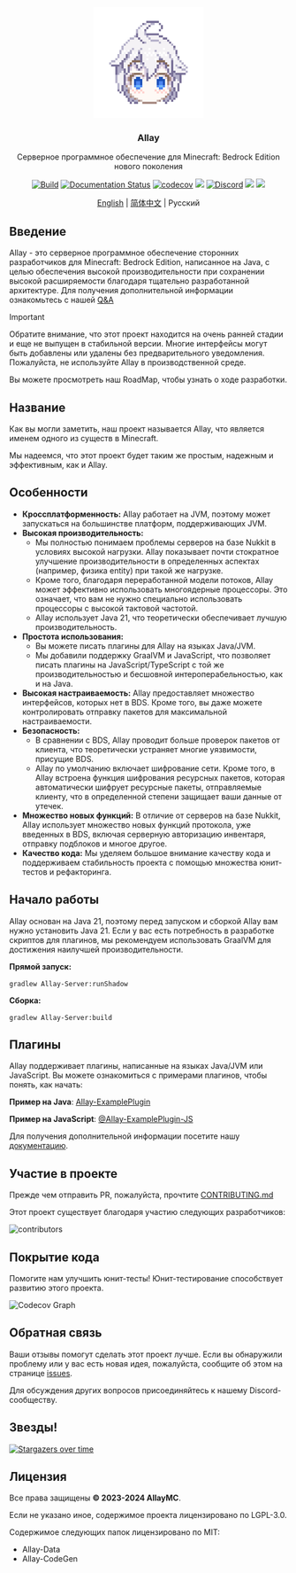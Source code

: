 <!-- PROJECT LOGO -->
<br/>
<div align="center">

<a href="https://github.com/AllayMC/Allay">
    <img src="docs/assets/logo/allay-chan-640x.png" alt="Logo" width="200" height="200">
</a>
<h3 align="center">Allay</h3>

Серверное программное обеспечение для Minecraft: Bedrock Edition нового поколения

<a href="https://github.com/AllayMC/Allay/actions"><img src="https://github.com/AllayMC/Allay/actions/workflows/gradle.yml/badge.svg" alt="Build"/></a>
<a href="https://docs.allaymc.org/zh"><img src="https://readthedocs.org/projects/allaymc/badge/?version=latest" alt="Documentation Status"></a>
[![codecov](https://codecov.io/gh/AllayMC/Allay/graph/badge.svg?token=EI8EDEKI51)](https://codecov.io/gh/AllayMC/Allay)
<a href="https://app.codacy.com/gh/AllayMC/Allay/dashboard"><img src="https://app.codacy.com/project/badge/Grade/30e264923da2425a8b777a84b4028334"></a>
<a href="https://discord.gg/ngkkE4hPTU"><img src="https://img.shields.io/discord/1147136608290750526?label=discord&color=7289DA&logo=discord" alt="Discord" /></a>
<a href="https://feedback.minecraft.net/hc/en-us/sections/360001186971-Release-Changelogs"><img src="https://img.shields.io/badge/minecraft-v1.20.81%20(Bedrock)-green" /></a>
<img src="https://img.shields.io/badge/protocol-662-blue">

[English](README.md) | [简体中文](README.zh.md) | Русский
</div>

## Введение

[//]: # (Allay - самое миленькое программное обеспечение в мире!)

Allay - это серверное программное обеспечение сторонних разработчиков для Minecraft: Bedrock Edition, написанное на
Java, с целью обеспечения высокой производительности при сохранении высокой расширяемости благодаря тщательно
разработанной архитектуре. Для получения дополнительной информации ознакомьтесь с нашей [Q&A](docs/Q&A.zh.md)

> [!IMPORTANT]
> Обратите внимание, что этот проект находится на очень ранней стадии и еще не выпущен в стабильной версии. Многие
> интерфейсы могут быть добавлены или удалены без предварительного уведомления. Пожалуйста, не используйте Allay в
> производственной среде.
>
> Вы можете просмотреть наш RoadMap, чтобы узнать о ходе разработки.

## Название

Как вы могли заметить, наш проект называется Allay, что является именем одного из существ в Minecraft.

Мы надеемся, что этот проект будет таким же простым, надежным и эффективным, как и Allay.

## Особенности

- **Кроссплатформенность:** Allay работает на JVM, поэтому может запускаться на большинстве платформ, поддерживающих
  JVM.
- **Высокая производительность:**
    - Мы полностью понимаем проблемы серверов на базе Nukkit в условиях высокой нагрузки. Allay показывает почти
      стократное улучшение производительности в определенных аспектах (например, физика entity) при такой же нагрузке.
    - Кроме того, благодаря переработанной модели потоков, Allay может эффективно использовать многоядерные процессоры.
      Это означает, что вам не нужно специально использовать процессоры с высокой тактовой частотой.
    - Allay использует Java 21, что теоретически обеспечивает лучшую производительность.
- **Простота использования:**
    - Вы можете писать плагины для Allay на языках Java/JVM.
    - Мы добавили поддержку GraalVM и JavaScript, что позволяет писать плагины на JavaScript/TypeScript с той же
      производительностью и бесшовной интероперабельностью, как и на Java.
- **Высокая настраиваемость:** Allay предоставляет множество интерфейсов, которых нет в BDS. Кроме того, вы даже можете
  контролировать отправку пакетов для максимальной настраиваемости.
- **Безопасность:**
    - В сравнении с BDS, Allay проводит больше проверок пакетов от клиента, что теоретически устраняет многие
      уязвимости, присущие BDS.
    - Allay по умолчанию включает шифрование сети. Кроме того, в Allay встроена функция шифрования ресурсных пакетов,
      которая автоматически шифрует ресурсные пакеты, отправляемые клиенту, что в определенной степени защищает ваши
      данные от утечек.
- **Множество новых функций:** В отличие от серверов на базе Nukkit, Allay использует множество новых функций протокола,
  уже введенных в BDS, включая серверную авторизацию инвентаря, отправку подблоков и многое другое.
- **Качество кода:** Мы уделяем большое внимание качеству кода и поддерживаем стабильность проекта с помощью множества
  юнит-тестов и рефакторинга.

## Начало работы

Allay основан на Java 21, поэтому перед запуском и сборкой Allay вам нужно установить Java 21.
Если у вас есть потребность в разработке скриптов для плагинов, мы рекомендуем использовать GraalVM для достижения
наилучшей производительности.

**Прямой запуск:**

```shell
gradlew Allay-Server:runShadow
```

**Сборка:**

```shell
gradlew Allay-Server:build
```

## Плагины

Allay поддерживает плагины, написанные на языках Java/JVM или JavaScript. Вы можете ознакомиться с примерами плагинов,
чтобы понять, как начать:

**Пример на Java**: [Allay-ExamplePlugin](Allay-ExamplePlugin)

**Пример на JavaScript**: [@Allay-ExamplePlugin-JS](@Allay-ExamplePlugin-JS)

Для получения дополнительной информации посетите нашу [документацию](https://docs.allaymc.org/zh/).

## Участие в проекте

Прежде чем отправить PR, пожалуйста, прочтите [CONTRIBUTING.md](CONTRIBUTING.md)

Этот проект существует благодаря участию следующих разработчиков:

![contributors](https://contrib.rocks/image?repo=AllayMC/Allay)

## Покрытие кода

Помогите нам улучшить юнит-тесты! Юнит-тестирование способствует развитию этого проекта.

![Codecov Graph](https://codecov.io/gh/AllayMC/Allay/graphs/sunburst.svg?token=EI8EDEKI51)

## Обратная связь

Ваши отзывы помогут сделать этот проект лучше. Если вы обнаружили проблему или у вас есть новая идея, пожалуйста,
сообщите об этом на странице [issues](https://github.com/AllayMC/Allay/issues).

Для обсуждения других вопросов присоединяйтесь к нашему Discord-сообществу.

## Звезды!

[![Stargazers over time](https://starchart.cc/AllayMC/Allay.svg)](https://starchart.cc/AllayMC/Allay)

## Лицензия

Все права защищены **© 2023-2024 AllayMC**.

Если не указано иное, содержимое проекта лицензировано по LGPL-3.0.

Содержимое следующих папок лицензировано по MIT:

- Allay-Data
- Allay-CodeGen
